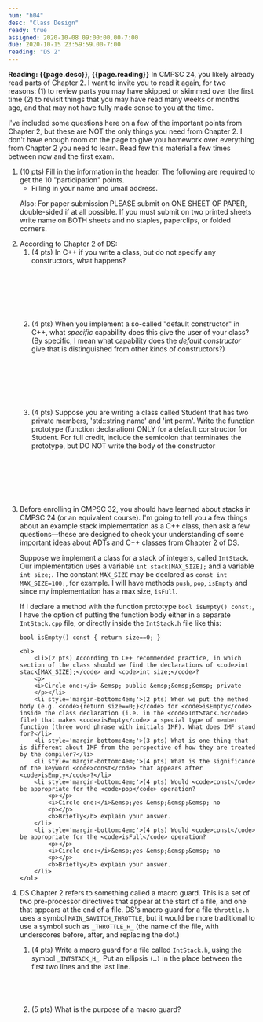 ```yaml
---
num: "h04"
desc: "Class Design"
ready: true
assigned: 2020-10-08 09:00:00.00-7:00
due: 2020-10-15 23:59:59.00-7:00
reading: "DS 2"
---
```


<b>Reading: {{page.desc}}, {{page.reading}}</b>
In CMPSC 24, you likely already read parts of Chapter 2. I want to invite you to read it again, for two reasons: (1) to review parts you may have skipped or skimmed over the first time (2) to revisit things that you may have read many weeks or months ago, and that may not have fully made sense to you at the time.

I've included some questions here on a few of the important points from Chapter 2, but these are NOT the only things you need from Chapter 2. I don't have enough room on the page to give you homework over everything from Chapter 2 you need to learn. Read few this material a few times between now and the first exam.

<ol start="1">

<li>(10 pts) Fill in the information in the header. The following are required to get the 10 "participation" points.
    <ul>
    <li>Filling in your name and umail address.<br /></li>
    </ul>
    <p>Also: For paper submission PLEASE submit on ONE SHEET OF PAPER, double-sided if at all possible. If you must submit on two printed sheets write name on BOTH sheets and no staples, paperclips, or folded corners.<br />
    </p>
 </li>

 <li> According to Chapter 2 of DS:
 	<ol>
 		<li style='margin-bottom:8em;'>(4 pts) In C++ if you write a class, but do not specify any constructors, what happens?</li>
 		<li style='margin-bottom:8em;'>(4 pts) When you implement a so-called "default constructor" in C++, what <i>specific</i> capability does this give the user of your class? (By specific, I mean what capability does the <i>default constructor</i> give that is distinguished from other kinds of constructors?)</li>
 		<li style='margin-bottom:8em;'>(4 pts) Suppose you are writing a class called Student that has two private members, 'std::string name' and 'int perm'. Write the function prototype (function declaration) ONLY for a default constructor for Student. For full credit, include the semicolon that terminates the prototype, but DO NOT write the body of the constructor</li>
 	</ol>
 </li>

 <div class="pagebreak"></div>

<li> Before enrolling in CMPSC 32, you should have learned about stacks in CMPSC 24 (or an equivalent course). I'm going to tell you a few things about an example stack implementation as a C++ class, then ask a few questions—these are designed to check your understanding of some important ideas about ADTs and C++ classes from Chapter 2 of DS.
<p>
Suppose we implement a class for a stack of integers, called  <code>IntStack</code>. Our implementation uses a variable  <code>int stack[MAX_SIZE];</code>  and a variable <code>int size;</code>. The constant <code>MAX_SIZE</code> may be declared as <code>const int MAX_SIZE=100;</code>, for example. I will have methods <code>push</code>, <code>pop</code>, <code>isEmpty</code> and since my implementation has a max size, <code>isFull</code>.
</p>
If I declare a method with the function prototype <code>bool isEmpty() const;</code>, I have the option of putting the function body either in a separate <code>IntStack.cpp</code> file, or directly inside the <code>IntStack.h</code> file like this:
<p>
<code>bool isEmpty() const { return size==0; }</code>
</p>

	<ol>
		<li>(2 pts) According to C++ recommended practice, in which section of the class should we find the declarations of <code>int stack[MAX_SIZE];</code> and <code>int size;</code>?
		<p>
		<i>Circle one:</i> &emsp; public &emsp;&emsp;&emsp; private
		</p></li>
		<li style='margin-bottom:4em;'>(2 pts) When we put the method body (e.g. <code>{return size==0;}</code> for <code>isEmpty</code> inside the class declaration (i.e. in the <code>IntStack.h</code> file) that makes <code>isEmpty</code> a special type of member function (three word phrase with initials IMF). What does IMF stand for?</li>
		<li style='margin-bottom:4em;'>(3 pts) What is one thing that is different about IMF from the perspective of how they are treated by the compiler?</li>
		<li style='margin-bottom:4em;'>(4 pts) What is the significance of the keyword <code>const</code> that appears after <code>isEmpty</code>?</li>
		<li style='margin-bottom:4em;'>(4 pts) Would <code>const</code> be appropriate for the <code>pop</code> operation?
			<p></p>
			<i>Circle one:</i>&emsp;yes &emsp;&emsp;&emsp; no
			<p></p>
			<b>Briefly</b> explain your answer. 
		</li>
		<li style='margin-bottom:4em;'>(4 pts) Would <code>const</code> be appropriate for the <code>isFull</code> operation?
			<p></p>
			<i>Circle one:</i>&emsp;yes &emsp;&emsp;&emsp; no
			<p></p>
			<b>Briefly</b> explain your answer.
		</li>
	</ol>
</li>

<li> DS Chapter 2 refers to something called a macro guard. This is a set of two pre-processor directives that appear at the start of a file, and one that appears at the end of a file. DS's macro guard for a file <code>throttle.h</code> uses a symbol <code>MAIN_SAVITCH_THROTTLE</code>, but it would be more traditional to use a symbol such as <code>_THROTTLE_H_</code> (the name of the file, with underscores before, after, and replacing the dot.)
	<p></p>
	<ol>
		<li style='margin-bottom:5em;'>(4 pts) Write a macro guard for a file called <code>IntStack.h</code>, using the symbol  <code>_INTSTACK_H_</code>. Put an ellipsis <code>(…)</code> in the place between the first two lines and the last line.
		</li>
		<li style='margin-bottom:4em;'>(5 pts) What is the purpose of a macro guard?
		</li>
	</ol>
</li>
